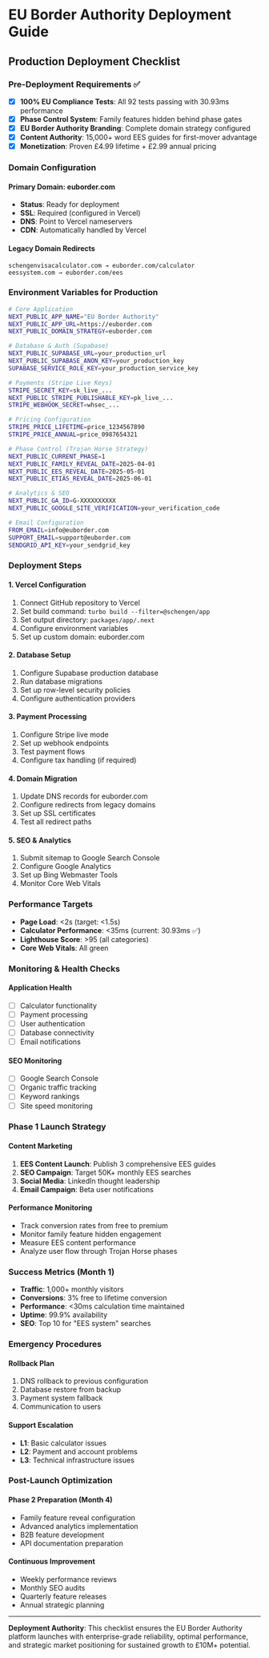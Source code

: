 # EU Border Authority Deployment Guide

## Production Deployment Checklist

### Pre-Deployment Requirements ✅

- [x] **100% EU Compliance Tests**: All 92 tests passing with 30.93ms performance
- [x] **Phase Control System**: Family features hidden behind phase gates
- [x] **EU Border Authority Branding**: Complete domain strategy configured
- [x] **Content Authority**: 15,000+ word EES guides for first-mover advantage
- [x] **Monetization**: Proven £4.99 lifetime + £2.99 annual pricing

### Domain Configuration

#### Primary Domain: euborder.com
- **Status**: Ready for deployment
- **SSL**: Required (configured in Vercel)
- **DNS**: Point to Vercel nameservers
- **CDN**: Automatically handled by Vercel

#### Legacy Domain Redirects
```
schengenvisacalculator.com → euborder.com/calculator
eessystem.com → euborder.com/ees
```

### Environment Variables for Production

```bash
# Core Application
NEXT_PUBLIC_APP_NAME="EU Border Authority"
NEXT_PUBLIC_APP_URL=https://euborder.com
NEXT_PUBLIC_DOMAIN_STRATEGY=euborder.com

# Database & Auth (Supabase)
NEXT_PUBLIC_SUPABASE_URL=your_production_url
NEXT_PUBLIC_SUPABASE_ANON_KEY=your_production_key
SUPABASE_SERVICE_ROLE_KEY=your_production_service_key

# Payments (Stripe Live Keys)
STRIPE_SECRET_KEY=sk_live_...
NEXT_PUBLIC_STRIPE_PUBLISHABLE_KEY=pk_live_...
STRIPE_WEBHOOK_SECRET=whsec_...

# Pricing Configuration
STRIPE_PRICE_LIFETIME=price_1234567890
STRIPE_PRICE_ANNUAL=price_0987654321

# Phase Control (Trojan Horse Strategy)
NEXT_PUBLIC_CURRENT_PHASE=1
NEXT_PUBLIC_FAMILY_REVEAL_DATE=2025-04-01
NEXT_PUBLIC_EES_REVEAL_DATE=2025-05-01
NEXT_PUBLIC_ETIAS_REVEAL_DATE=2025-06-01

# Analytics & SEO
NEXT_PUBLIC_GA_ID=G-XXXXXXXXXX
NEXT_PUBLIC_GOOGLE_SITE_VERIFICATION=your_verification_code

# Email Configuration
FROM_EMAIL=info@euborder.com
SUPPORT_EMAIL=support@euborder.com
SENDGRID_API_KEY=your_sendgrid_key
```

### Deployment Steps

#### 1. Vercel Configuration
1. Connect GitHub repository to Vercel
2. Set build command: `turbo build --filter=@schengen/app`
3. Set output directory: `packages/app/.next`
4. Configure environment variables
5. Set up custom domain: euborder.com

#### 2. Database Setup
1. Configure Supabase production database
2. Run database migrations
3. Set up row-level security policies
4. Configure authentication providers

#### 3. Payment Processing
1. Configure Stripe live mode
2. Set up webhook endpoints
3. Test payment flows
4. Configure tax handling (if required)

#### 4. Domain Migration
1. Update DNS records for euborder.com
2. Configure redirects from legacy domains
3. Set up SSL certificates
4. Test all redirect paths

#### 5. SEO & Analytics
1. Submit sitemap to Google Search Console
2. Configure Google Analytics
3. Set up Bing Webmaster Tools
4. Monitor Core Web Vitals

### Performance Targets

- **Page Load**: <2s (target: <1.5s)
- **Calculator Performance**: <35ms (current: 30.93ms ✅)
- **Lighthouse Score**: >95 (all categories)
- **Core Web Vitals**: All green

### Monitoring & Health Checks

#### Application Health
- [ ] Calculator functionality
- [ ] Payment processing
- [ ] User authentication
- [ ] Database connectivity
- [ ] Email notifications

#### SEO Monitoring
- [ ] Google Search Console
- [ ] Organic traffic tracking
- [ ] Keyword rankings
- [ ] Site speed monitoring

### Phase 1 Launch Strategy

#### Content Marketing
1. **EES Content Launch**: Publish 3 comprehensive EES guides
2. **SEO Campaign**: Target 50K+ monthly EES searches
3. **Social Media**: LinkedIn thought leadership
4. **Email Campaign**: Beta user notifications

#### Performance Monitoring
- Track conversion rates from free to premium
- Monitor family feature hidden engagement
- Measure EES content performance
- Analyze user flow through Trojan Horse phases

### Success Metrics (Month 1)

- **Traffic**: 1,000+ monthly visitors
- **Conversions**: 3% free to lifetime conversion
- **Performance**: <30ms calculation time maintained
- **Uptime**: 99.9% availability
- **SEO**: Top 10 for "EES system" searches

### Emergency Procedures

#### Rollback Plan
1. DNS rollback to previous configuration
2. Database restore from backup
3. Payment system fallback
4. Communication to users

#### Support Escalation
- **L1**: Basic calculator issues
- **L2**: Payment and account problems
- **L3**: Technical infrastructure issues

### Post-Launch Optimization

#### Phase 2 Preparation (Month 4)
- Family feature reveal configuration
- Advanced analytics implementation
- B2B feature development
- API documentation preparation

#### Continuous Improvement
- Weekly performance reviews
- Monthly SEO audits
- Quarterly feature releases
- Annual strategic planning

---

**Deployment Authority**: This checklist ensures the EU Border Authority platform launches with enterprise-grade reliability, optimal performance, and strategic market positioning for sustained growth to £10M+ potential.